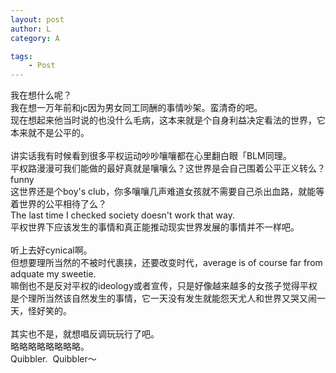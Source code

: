 ```yaml
---
layout: post
author: L
category: A

tags:
    - Post
---
```


我在想什么呢？<br>
我在想一万年前和jc因为男女同工同酬的事情吵架。蛮清奇的吧。<br>
现在想起来他当时说的也没什么毛病，这本来就是个自身利益决定看法的世界，它本来就不是公平的。<br>
 <br>
讲实话我有时候看到很多平权运动吵吵嚷嚷都在心里翻白眼「BLM同理。<br>
平权路漫漫可我们能做的最好真就是嚷嚷么？这世界是会自己围着公平正义转么？funny<br>
这世界还是个boy's club，你多嚷嚷几声难道女孩就不需要自己杀出血路，就能等着世界的公平相待了么？<br>
The last time I checked society doesn't work that way.<br>
平权世界下应该发生的事情和真正能推动现实世界发展的事情并不一样吧。<br>
 <br>
听上去好cynical啊。<br>
但想要理所当然的不被时代裹挟，还要改变时代，average is of course far from adquate my sweetie.<br>
嘛倒也不是反对平权的ideology或者宣传，只是好像越来越多的女孩子觉得平权是个理所当然该自然发生的事情，它一天没有发生就能怨天尤人和世界又哭又闹一天，怪好笑的。<br>
 <br>
其实也不是，就想唱反调玩玩行了吧。<br>
略略略略略略略略。<br>
Quibbler.  Quibbler～<br>
